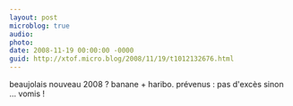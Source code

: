 ```yaml
---
layout: post
microblog: true
audio: 
photo: 
date: 2008-11-19 00:00:00 -0000
guid: http://xtof.micro.blog/2008/11/19/t1012132676.html
---
```

beaujolais nouveau 2008 ? banane + haribo. prévenus : pas d'excès sinon ... vomis !
